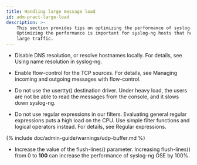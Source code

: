 ```yaml
---
title: Handling large message load
id: adm-pract-large-load
description: >-
    This section provides tips on optimizing the performance of syslog-ng.
    Optimizing the performance is important for syslog-ng hosts that handle
    large traffic.
---
```


- Disable DNS resolution, or resolve hostnames locally. For details,
    see Using name resolution in syslog-ng.
- Enable flow-control for the TCP sources. For details, see
    Managing incoming and outgoing messages with flow-control.

- Do not use the usertty() destination driver. Under heavy load, the
    users are not be able to read the messages from the console, and it
    slows down syslog-ng.

- Do not use regular expressions in our filters. Evaluating general
    regular expressions puts a high load on the CPU. Use simple filter
    functions and logical operators instead. For details, see
    Regular expressions.

{% include doc/admin-guide/warnings/udp-buffer.md %}

- Increase the value of the flush-lines() parameter. Increasing
    flush-lines() from 0 to **100** can increase the performance of
    syslog-ng OSE by 100%.
